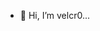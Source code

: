- 👋 Hi, I’m velcr0...

<!---
velcr0/velcr0 is a ✨ special ✨ repository because its `README.md` (this file) appears on your GitHub profile.
You can click the Preview link to take a look at your changes.
--->
